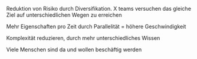 Reduktion von Risiko durch Diversifikation. X teams versuchen das gleiche Ziel auf unterschiedlichen Wegen zu erreichen

Mehr Eigenschaften pro Zeit durch Parallelität = höhere Geschwindigkeit

Komplexität reduzieren, durch mehr unterschiedliches Wissen

Viele Menschen sind da und wollen beschäftig werden